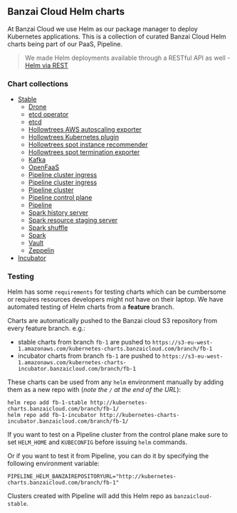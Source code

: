 ## Banzai Cloud Helm charts

At Banzai Cloud we use Helm as our package manager to deploy Kubernetes applications. This is a collection of curated Banzai Cloud Helm charts being part of our PaaS, Pipeline. 

>We made Helm deployments available through a RESTful API as well - [Helm via REST](https://banzaicloud.com/blog/helm-rest-api/)

### Chart collections
  
- [Stable](stable/)
  - [Drone](stable/drone)
  - [etcd operator](stable/etcd-operator )
  - [etcd](stable/etcd)
  - [Hollowtrees AWS autoscaling exporter](stable/aws-autoscaling-exporter)
  - [Hollowtrees Kubernetes plugin](stable/ht-k8s-action-plugin)
  - [Hollowtrees spot instance recommender](stable/spot-recommender)
  - [Hollowtrees spot termination exporter](stable/termination-exporter)
  - [Kafka](stable/kafka)
  - [OpenFaaS](stable/openfaas)
  - [Pipeline cluster ingress](stable/pipeline-cluster-ingress)
  - [Pipeline cluster ingress](stable/pipeline-cluster-monitor)
  - [Pipeline cluster](stable/pipeline-cluster)
  - [Pipeline control plane](stable/pipeline-cluster-cp)
  - [Pipeline](stable/pipeline)
  - [Spark history server](stable/spark-hs)
  - [Spark resource staging server](stable/spark-rss)
  - [Spark shuffle](stable/spark-shuffle)
  - [Spark](stable/spark)
  - [Vault](stable/vault)
  - [Zeppelin](stable/zeppelin)
- [Incubator](incubator/)

### Testing

Helm has some `requirements` for testing charts which can be cumbersome or requires resources developers might not have on their laptop. We have automated testing of Helm charts from a **feature** branch. 

Charts are automatically pushed to the Banzai cloud S3 repository from every feature branch. e.g.:

- stable charts from branch `fb-1` are pushed to `https://s3-eu-west-1.amazonaws.com/kubernetes-charts.banzaicloud.com/branch/fb-1`
- incubator charts from branch `fb-1` are pushed to `https://s3-eu-west-1.amazonaws.com/kubernetes-charts-incubator.banzaicloud.com/branch/fb-1`

These charts can be used from any `helm` environment manually by adding them as a new repo with (*note the `/` at the end of the URL*):

```
helm repo add fb-1-stable http://kubernetes-charts.banzaicloud.com/branch/fb-1/
helm repo add fb-1-incubator http://kubernetes-charts-incubator.banzaicloud.com/branch/fb-1/
```

If you want to test on a Pipeline cluster from the control plane make sure to set `HELM_HOME` and `KUBECONFIG` before issuing `helm` commands.

Or if you want to test it from Pipeline, you can do it by specifying the following environment variable:

```
PIPELINE_HELM_BANZAIREPOSITORYURL="http://kubernetes-charts.banzaicloud.com/branch/fb-1"
```

Clusters created with Pipeline will add this Helm repo as `banzaicloud-stable`.


